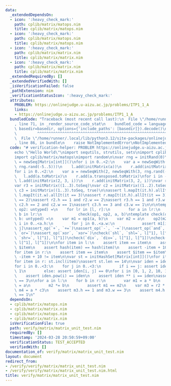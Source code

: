 ```yaml
---
data:
  _extendedDependsOn:
  - icon: ':heavy_check_mark:'
    path: cplib/matrix/matops.nim
    title: cplib/matrix/matops.nim
  - icon: ':heavy_check_mark:'
    path: cplib/matrix/matops.nim
    title: cplib/matrix/matops.nim
  - icon: ':heavy_check_mark:'
    path: cplib/matrix/matrix.nim
    title: cplib/matrix/matrix.nim
  - icon: ':heavy_check_mark:'
    path: cplib/matrix/matrix.nim
    title: cplib/matrix/matrix.nim
  _extendedRequiredBy: []
  _extendedVerifiedWith: []
  _isVerificationFailed: false
  _pathExtension: nim
  _verificationStatusIcon: ':heavy_check_mark:'
  attributes:
    PROBLEM: https://onlinejudge.u-aizu.ac.jp/problems/ITP1_1_A
    links:
    - https://onlinejudge.u-aizu.ac.jp/problems/ITP1_1_A
  bundledCode: "Traceback (most recent call last):\n  File \"/home/runner/.local/lib/python3.12/site-packages/onlinejudge_verify/documentation/build.py\"\
    , line 71, in _render_source_code_stat\n    bundled_code = language.bundle(stat.path,\
    \ basedir=basedir, options={'include_paths': [basedir]}).decode()\n          \
    \         ^^^^^^^^^^^^^^^^^^^^^^^^^^^^^^^^^^^^^^^^^^^^^^^^^^^^^^^^^^^^^^^^^^^^^^^^^^^^^^^^^\n\
    \  File \"/home/runner/.local/lib/python3.12/site-packages/onlinejudge_verify/languages/nim.py\"\
    , line 86, in bundle\n    raise NotImplementedError\nNotImplementedError\n"
  code: "# verification-helper: PROBLEM https://onlinejudge.u-aizu.ac.jp/problems/ITP1_1_A\n\
    echo \"Hello World\"\nimport sequtils, strutils, sets\nimport cplib/matrix/matrix\n\
    import cplib/matrix/matops\nimport random\n\nvar rng = initRand(0)\n\nvar l, r\
    \ = newSeq[Matrix[int]]()\nfor i in 0..<2:\n    var a = newSeqWith(2, newSeqWith(3,\
    \ rng.rand(-5..5)))\n    l.add(initMatrix(a))\n    r.add(initMatrix(a.transposed))\n\
    for i in 0..<2:\n    var a = newSeqWith(2, newSeqWith(3, rng.rand(-5..5)))\n \
    \   l.add(a.toMatrix)\n    r.add(a.transposed.toMatrix)\nfor i in -1..1:\n   \
    \ l.add(initMatrix(2, 3, i))\n    r.add(initMatrix(3, 2, i))\nvar r2 = initMatrix((1..2).toSeq)\n\
    var r3 = initMatrix((1..3).toSeq)\nvar c2 = initMatrix((1..2).toSeq, true)\nvar\
    \ c3 = initMatrix((1..3).toSeq, true)\n\nassert l.mapIt(it.h).allIt(it == 2) and\
    \ l.mapIt(it.w).allIt(it == 3)\nassert r.mapIt(it.h).allIt(it == 3) and r.mapIt(it.w).allIt(it\
    \ == 2)\nassert r2.h == 1 and r2.w == 2\nassert r3.h == 1 and r3.w == 3\nassert\
    \ c2.h == 2 and c2.w == 1\nassert c3.h == 3 and c3.w == 1\n\n\ntemplate assert_op(op1,\
    \ op2: untyped) =\n    for lr in [l, r]:\n        for a in lr:\n            for\
    \ b in lr:\n                check(op1, op2, a, b)\ntemplate check(op1, op2, a,\
    \ b: untyped) =\n    var m1 = op1(a, b)\n    var m2 = a\n    op2(m2, b)\n    for\
    \ i in 0..<a.h:\n        for j in 0..<a.w:\n            assert m1[i][j] == m2[i,\
    \ j]\nassert_op(`+`, `+=`)\nassert_op(`-`, `-=`)\nassert_op(`and`, `and=`)\nassert_op(`or`,\
    \ `or=`)\nassert_op(`xor`, `xor=`)\ncheck(`shl`, `shl=`, l[^1], l[^1])\ncheck(`shr`,\
    \ `shr=`, l[^1], l[^1])\ncheck(`div`, `div=`, l[^1], l[^1])\ncheck(`mod`, `mod=`,\
    \ l[^1], l[^1])\n\nfor item in l:\n    assert item == item\n    assert $item ==\
    \ $item\n    assert hash(item) == hash(item)\n    assert -item + 10 != item\n\
    for item in r:\n    assert item == item\n    assert $item == $item\n    assert\
    \ -item + 10 != item\n\nvar st = initHashSet[Matrix[int]]()\nfor item in l: st.incl(item)\n\
    for item in r: st.incl(item)\nassert st.len == 14\n\nvar iden = identity_matrix[int](3)\n\
    for i in 0..<3:\n    for j in 0..<3:\n        if i == j: assert iden[i, j] ==\
    \ 1\n        else: assert iden[i, j] == 0\nfor i in [0, 1, 2, 10, 100, 1000]:\n\
    \    assert iden.pow(i) == iden\n    assert iden ** i == iden\nassert iden.sum\
    \ == 3\n\nfor a in l:\n    for b in r:\n        var m1 = a * b\n        var m2\
    \ = a\n        m2 *= b\n        assert m1 == m2\n    var m3 = r2 * a\n    var\
    \ m4 = a * c3\n    assert m3.h == 1 and m3.w == 3\n    assert m4.h == 2 and m4.w\
    \ == 1\n"
  dependsOn:
  - cplib/matrix/matops.nim
  - cplib/matrix/matrix.nim
  - cplib/matrix/matops.nim
  - cplib/matrix/matrix.nim
  isVerificationFile: true
  path: verify/matrix/matrix_unit_test.nim
  requiredBy: []
  timestamp: '2024-03-28 20:50:59+09:00'
  verificationStatus: TEST_ACCEPTED
  verifiedWith: []
documentation_of: verify/matrix/matrix_unit_test.nim
layout: document
redirect_from:
- /verify/verify/matrix/matrix_unit_test.nim
- /verify/verify/matrix/matrix_unit_test.nim.html
title: verify/matrix/matrix_unit_test.nim
---
```

